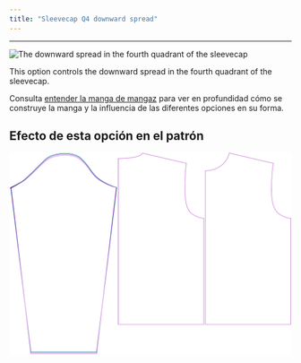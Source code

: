 ```yaml
---
title: "Sleevecap Q4 downward spread"
---
```


---

![The downward spread in the fourth quadrant of the sleevecap](./sleevecapq4spread2.svg)

This option controls the downward spread in the fourth quadrant of the sleevecap.

<Tip>

Consulta [entender la manga de mangaz](/docs/patterns/brian/options#understanding-the-sleevecap) para ver
en profundidad cómo se construye la manga y la influencia de las diferentes opciones en su forma.

</Tip>

## Efecto de esta opción en el patrón

![This image shows the effect of this option by superimposing several variants that have a different value for this option](brian_sleevecapq4spread2_sample.svg "Effect of this option on the pattern")

